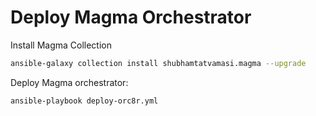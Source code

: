 # Deploy Magma Orchestrator

Install Magma Collection
```bash
ansible-galaxy collection install shubhamtatvamasi.magma --upgrade
```

Deploy Magma orchestrator:
```bash
ansible-playbook deploy-orc8r.yml
```
